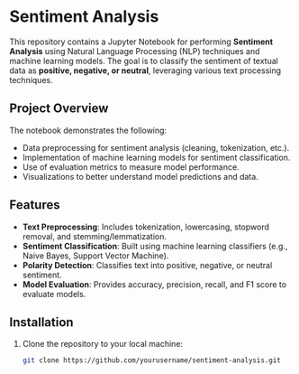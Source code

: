 # Sentiment Analysis

This repository contains a Jupyter Notebook for performing **Sentiment Analysis** using Natural Language Processing (NLP) techniques and machine learning models. The goal is to classify the sentiment of textual data as **positive, negative, or neutral**, leveraging various text processing techniques.

## Project Overview

The notebook demonstrates the following:
- Data preprocessing for sentiment analysis (cleaning, tokenization, etc.).
- Implementation of machine learning models for sentiment classification.
- Use of evaluation metrics to measure model performance.
- Visualizations to better understand model predictions and data.

## Features
- **Text Preprocessing**: Includes tokenization, lowercasing, stopword removal, and stemming/lemmatization.
- **Sentiment Classification**: Built using machine learning classifiers (e.g., Naive Bayes, Support Vector Machine).
- **Polarity Detection**: Classifies text into positive, negative, or neutral sentiment.
- **Model Evaluation**: Provides accuracy, precision, recall, and F1 score to evaluate models.

## Installation

1. Clone the repository to your local machine:
   ```bash
   git clone https://github.com/yourusername/sentiment-analysis.git
